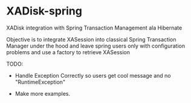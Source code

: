 XADisk-spring
=============

XADisk integration with Spring Transaction Management ala Hibernate

Objective is to integrate XASession into classical Spring Transaction Manager under the hood and leave spring users only with configuration problems and use a factory to retrieve XASession


TODO:

* Handle Exception Correctly so users get cool message and no "RuntimeException"
 
* Make more examples.